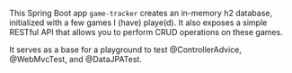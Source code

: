 This Spring Boot app `game-tracker` creates an in-memory h2 database, initialized with a few games I (have) playe(d).
It also exposes a simple RESTful API that allows you to perform CRUD operations on these games.

It serves as a base for a playground to test @ControllerAdvice, @WebMvcTest, and @DataJPATest.


